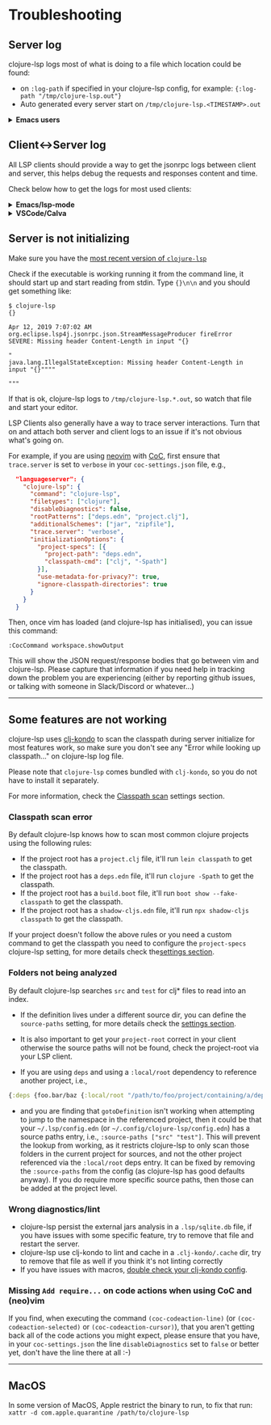 # Troubleshooting

## Server log

clojure-lsp logs most of what is doing to a file which location could be found:

- on `:log-path` if specified in your clojure-lsp config, for example: `{:log-path "/tmp/clojure-lsp.out"}`
- Auto generated every server start on `/tmp/clojure-lsp.<TIMESTAMP>.out`

<details>
<summary><b>Emacs users</b></summary>
You can open server logs in a buffer with `M-x` `lsp-clojure-server-log`.

</details>

## Client<->Server log

All LSP clients should provide a way to get the jsonrpc logs between client and server, this helps debug the requests and responses content and time.

Check below how to get the logs for most used clients:

<details>
<summary><b>Emacs/lsp-mode</b></summary>
<a href="https://emacs-lsp.github.io/lsp-mode/page/troubleshooting/#log-client-server-json">https://emacs-lsp.github.io/lsp-mode/page/troubleshooting/#log-client-server-json</a>

</details>

<details>
<summary><b>VSCode/Calva</b></summary>
<a href="https://calva.io/clojure-lsp/#viewing-the-logs-between-the-client-and-server">https://calva.io/clojure-lsp/#viewing-the-logs-between-the-client-and-server</a>

</details>

## Server is not initializing

Make sure you have the [most recent version of `clojure-lsp`](./installation.md#native-binary-recommended)

Check if the executable is working running it from the command line, it should start up and start reading from stdin.
Type `{}\n\n` and you should get something like:

```
$ clojure-lsp
{}

Apr 12, 2019 7:07:02 AM org.eclipse.lsp4j.jsonrpc.json.StreamMessageProducer fireError
SEVERE: Missing header Content-Length in input "{}

"
java.lang.IllegalStateException: Missing header Content-Length in input "{}""""

"""
```

If that is ok, clojure-lsp logs to `/tmp/clojure-lsp.*.out`, so watch that file and start your editor.

LSP Clients also generally have a way to trace server interactions. Turn that on and attach both server and client logs to an issue if it's not obvious what's going on.

For example, if you are using [neovim](https://neovim.io/) with
[CoC](https://github.com/neoclide/coc.nvim), first ensure that
`trace.server` is set to `verbose` in your `coc-settings.json` file,
e.g.,

```json
  "languageserver": {
    "clojure-lsp": {
      "command": "clojure-lsp",
      "filetypes": ["clojure"],
      "disableDiagnostics": false,
      "rootPatterns": ["deps.edn", "project.clj"],
      "additionalSchemes": ["jar", "zipfile"],
      "trace.server": "verbose",
      "initializationOptions": {
        "project-specs": [{
          "project-path": "deps.edn",
          "classpath-cmd": ["clj", "-Spath"]
        }],
        "use-metadata-for-privacy?": true,
        "ignore-classpath-directories": true
      }
    }
  }
```

Then, once vim has loaded (and clojure-lsp has initialised), you can
issue this command:

`:CocCommand workspace.showOutput`

This will show the JSON request/response bodies that go between vim
and clojure-lsp. Please capture that information if you need help in
tracking down the problem you are experiencing (either by reporting
github issues, or talking with someone in Slack/Discord or
whatever...)

---

## Some features are not working

clojure-lsp uses [clj-kondo](https://github.com/clj-kondo/clj-kondo) to scan the classpath
during server initialize for most features work, so make sure you don't see any "Error while looking up classpath..." on clojure-lsp log file.

Please note that `clojure-lsp` comes bundled with `clj-kondo`, so you do not have to install it separately.

For more information, check the [Classpath scan](./settings.md#classpath-scan) settings section.

### Classpath scan error

By default clojure-lsp knows how to scan most common clojure projects using the following rules:

- If the project root has a `project.clj` file, it'll run `lein classpath` to get the classpath.
- If the project root has a `deps.edn` file, it'll run `clojure -Spath` to get the classpath.
- If the project root has a `build.boot` file, it'll run `boot show --fake-classpath` to get the classpath.
- If the project root has a `shadow-cljs.edn` file, it'll run `npx shadow-cljs classpath` to get the classpath.

If your project doesn't follow the above rules or you need a custom command to get the classpath you need to configure the `project-specs` clojure-lsp setting, for more details check the[settings section](./settings.md).

### Folders not being analyzed

By default clojure-lsp searches `src` and `test` for clj* files to read into an index.

* If the definition lives under a different source dir, you can define the `source-paths` setting, for more details check the [settings section](./settings.md).

* It is also important to get your `project-root` correct in your client otherwise the source paths will not be found, check the project-root via your LSP client.

* If you are using `deps` and using a `:local/root` dependency to reference another project, i.e.,

```clojure
{:deps {foo.bar/baz {:local/root "/path/to/foo/project/containing/a/deps.edn"}}}
```

* and you are finding that `gotoDefinition` isn't working when attempting to jump to the namespace in the referenced project, then
it could be that your `~/.lsp/config.edn` (or `~/.config/clojure-lsp/config.edn`) has a source paths entry, i.e., `:source-paths
["src" "test"]`. This will prevent the lookup from working, as it restricts clojure-lsp to only scan those folders in the
current project for sources, and not the other project referenced via the `:local/root` deps entry. It can be fixed by removing
the `:source-paths` from the config (as clojure-lsp has good defaults anyway). If you do require more specific source paths,
then those can be added at the project level.

### Wrong diagnostics/lint

- clojure-lsp persist the external jars analysis in a `.lsp/sqlite.db` file, if you have issues with some specific feature,
try to remove that file and restart the server.
- clojure-lsp use clj-kondo to lint and cache in a `.clj-kondo/.cache` dir, try to remove that file as well if you think it's not linting correctly
- If you have issues with macros, [double check your clj-kondo config](https://github.com/clj-kondo/clj-kondo/blob/master/doc/config.md#unrecognized-macros).

### Missing `Add require...` on code actions when using CoC and (neo)vim

If you find, when executing the command
`(coc-codeaction-line)` (or `(coc-codeaction-selected)` or
`(coc-codeaction-cursor)`), that you aren't getting back
all of the code actions you might expect, please ensure that you have,
in your `coc-settings.json` the line `disableDiagnostics` set to
`false` or better yet, don't have the line there at all :-)

---
## MacOS

In some version of MacOS, Apple restrict the binary to run, to fix that run: `xattr -d com.apple.quarantine /path/to/clojure-lsp`
